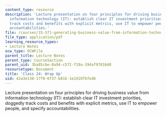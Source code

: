 ```yaml
---
content_type: resource
description: 'Lecture presentation on four principles for driving business value from
  information technology (IT): establish clear IT investment priorities, doggedly
  track costs and benefits with explicit metrics, use IT to empower people, and specify
  accountabilities.'
file: /courses/15-571-generating-business-value-from-information-technology-spring-2009/42a3e13017f86f37b81b1e2d10fbfed6_MIT15_571s09_lec24.pdf
file_type: application/pdf
learning_resource_types:
- Lecture Notes
ocw_type: OCWFile
parent_title: Lecture Notes
parent_type: CourseSection
parent_uid: 3ba85cbe-0a94-c572-f19a-194af97016d0
resourcetype: Document
title: 'Class 24: Wrap Up'
uid: 42a3e130-17f8-6f37-b81b-1e2d10fbfed6
---
```

Lecture presentation on four principles for driving business value from information technology (IT): establish clear IT investment priorities, doggedly track costs and benefits with explicit metrics, use IT to empower people, and specify accountabilities.